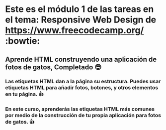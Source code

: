 # Este es el módulo 1 de las tareas en el tema: Responsive Web Design de https://www.freecodecamp.org/ :bowtie:

## Aprende HTML construyendo una aplicación de fotos de gatos, Completado :sunglasses:

### Las etiquetas HTML dan a la página su estructura. Puedes usar etiquetas HTML para añadir fotos, botones, y otros elementos en tu página. :+1:

### En este curso, aprenderás las etiquetas HTML más comunes por medio de la construcción de tu propia aplicación para fotos de gatos. :+1:
